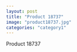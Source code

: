 ```yaml
---
layout: post
title: "Product 18737"
image: "product18737.jpg"
categories: "category1"
---
```

Product 18737
